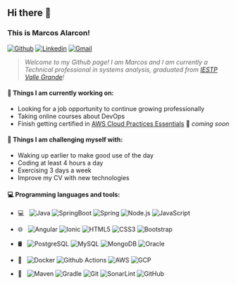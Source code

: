 ## Hi there 👋 
### This is Marcos Alarcon!

[![Github](https://img.shields.io/badge/-Github-000?style=flat&logo=Github&logoColor=white)](https://github.com/malarcondev)
[![Linkedin](https://img.shields.io/badge/-LinkedIn-blue?style=flat&logo=Linkedin&logoColor=white)](https://www.linkedin.com/in/marcos-alarcon-hermoza-a609521a6)
[![Gmail](https://img.shields.io/badge/-Gmail-c14438?style=flat&logo=Gmail&logoColor=white)](mailto:marcos.alarconh@gmail.com)

>*Welcome to my Github page! I am Marcos and I am currently a Technical professional in systems analysis, graduated from [IESTP Valle Grande](https://www.vallegrande.edu.pe)!*

#### 🌱 Things I am currently working on: 
- Looking for a job opportunity to continue growing professionally
- Taking online courses about DevOps
- Finish getting certified in [AWS Cloud Practices Essentials](https://www.aws.training/SessionSearch?pageNumber=1&courseId=17675) 🚀 *coming soon*

#### :muscle: Things I am challenging myself with:
- Waking up earlier to make good use of the day
- Coding at least 4 hours a day
- Exercising 3 days a week
- Improve my CV with new technologies

#### :computer: Programming languages and tools: 
- 💻 &#160; ![Java](https://img.shields.io/badge/-Java-ED8B00?style=flat&logo=Java&logoColor=white)
![SpringBoot](https://img.shields.io/badge/-SpringBoot-black?style=flat&logo=springboot&link=https://github.com/Quananhle/Java-Web-Developer)
![Spring](http://img.shields.io/badge/-Spring-6DB33F?style=flat&logo=spring&logoColor=ffffff)
![Node.js](https://img.shields.io/badge/Node.js-43853D?style=flat&logo=node.js&logoColor=white)
![JavaScript](https://img.shields.io/badge/JavaScript-F7DF1E?style=flat&logo=javascript&logoColor=black)

- 🌐 &#160; ![Angular](https://img.shields.io/badge/Angular-DD0031?style=flat&logo=angular&logoColor=white)
![Ionic](https://img.shields.io/badge/Ionic-3880FF?style=flat&logo=ionic&logoColor=white)
![HTML5](https://img.shields.io/badge/HTML5-E34F26?style=flat&logo=html5&logoColor=white)
![CSS3](https://img.shields.io/badge/CSS3-1572B6?style=flat&logo=css3&logoColor=white)
![Bootstrap](https://img.shields.io/badge/Bootstrap-563D7C?style=flat&logo=bootstrap&logoColor=white)
- 🛢 &#160; ![PostgreSQL](https://img.shields.io/badge/PostgreSQL-316192?style=flat&logo=postgresql&logoColor=white)
![MySQL](https://img.shields.io/badge/MySQL-00000F?style=flat&logo=mysql&logoColor=white)
![MongoDB](https://img.shields.io/badge/MongoDB-4EA94B?style=flat&logo=mongodb&logoColor=white)
![Oracle](https://img.shields.io/badge/Oracle-F80000?style=flat&logo=oracle&logoColor=black)
- 🥷 &#160; ![Docker](https://img.shields.io/badge/-Docker-black?style=flat&logo=docker)
![Github Actions](http://img.shields.io/badge/-Github%20Actions-2088FF?style=flat&logo=github-actions&logoColor=ffffff)
![AWS](https://img.shields.io/badge/Amazon_AWS-FF9900?style=flat&logo=amazonaws&logoColor=white)
![GCP](https://img.shields.io/badge/Google_Cloud-4285F4?style=flat&logo=google-cloud&logoColor=white)
- 🔧 &#160; ![Maven](https://img.shields.io/badge/Maven-C71A36?style=flat&logo=apache-maven&link=hhttps://github.com/Quananhle/Java-Web-Developer)
![Gradle](https://img.shields.io/badge/Gradle-02303A?style=flat&logo=gradle&link=hhttps://github.com/Quananhle/Java-Web-Developer)
![Git](https://img.shields.io/badge/-Git-black?style=flat&logo=git&link=https://github.com/Quananhle)
![SonarLint](https://img.shields.io/badge/SonarLint-CB2029?style=flat&logo=sonarlint&logoColor=white)
![GitHub](https://img.shields.io/badge/GitHub-100000?style=flat&logo=github&logoColor=white)


<!--
**AHMarcos/AHMarcos** is a ✨ _special_ ✨ repository because its `README.md` (this file) appears on your GitHub profile.

Here are some ideas to get you started:

- 🔭 I’m currently working on ...
- 🌱 I’m currently learning ...
- 👯 I’m looking to collaborate on ...
- 🤔 I’m looking for help with ...
- 💬 Ask me about ...
- 📫 How to reach me: ...
- 😄 Pronouns: ...
- ⚡ Fun fact: ...
-->
